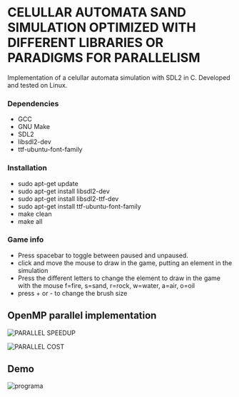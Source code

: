 # CELULLAR AUTOMATA SAND SIMULATION OPTIMIZED WITH DIFFERENT LIBRARIES OR PARADIGMS FOR PARALLELISM 
Implementation of a  celullar automata simulation with SDL2 in C. Developed and tested on Linux.

### Dependencies
* GCC
* GNU Make
* SDL2
* libsdl2-dev
* ttf-ubuntu-font-family

### Installation
- sudo apt-get update
- sudo apt-get install libsdl2-dev
- sudo apt-get install libsdl2-ttf-dev
- sudo apt-get install ttf-ubuntu-font-family
- make clean
- make all

### Game info
* Press spacebar to toggle between paused and unpaused.
* click and move the mouse to draw  in the game, putting an element in the simulation
* Press the different letters to change the element to draw in the game with the mouse f=fire, s=sand, r=rock, w=water, a=air, o=oil
* press + or - to change the brush size

## OpenMP parallel implementation

![PARALLEL SPEEDUP](https://user-images.githubusercontent.com/80784724/143155717-ba5ceb6b-340f-4b94-a1ce-940d7e506cdf.jpg)

![PARALLEL COST](https://user-images.githubusercontent.com/80784724/143155731-2fa46800-c5c5-44af-8cf8-aa3f68737970.jpg)


## Demo

![programa](https://user-images.githubusercontent.com/80784724/143155782-f1c3a149-0b24-4153-846e-80c2f92ceefd.jpg)


